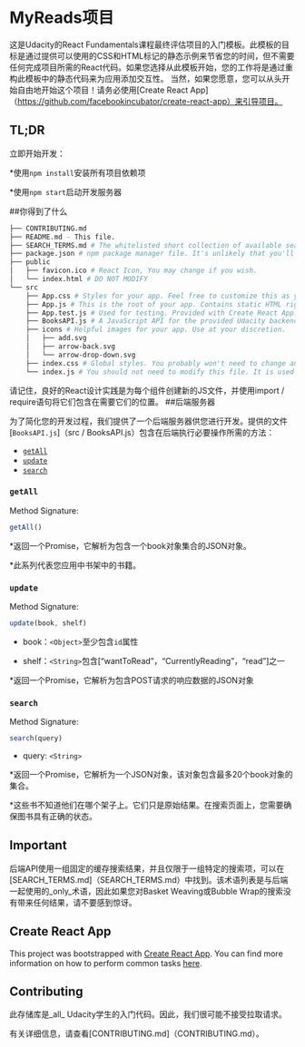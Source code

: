 # MyReads项目

这是Udacity的React Fundamentals课程最终评估项目的入门模板。此模板的目标是通过提供可以使用的CSS和HTML标记的静态示例来节省您的时间，但不需要任何完成项目所需的React代码。如果您选择从此模板开始，您的工作将是通过重构此模板中的静态代码来为应用添加交互性。
当然，如果您愿意，您可以从头开始自由地开始这个项目！请务必使用[Create React App]（https://github.com/facebookincubator/create-react-app）来引导项目。
## TL;DR

立即开始开发：

*使用`npm install`安装所有项目依赖项

*使用`npm start`启动开发服务器


##你得到了什么


```bash
├── CONTRIBUTING.md
├── README.md - This file.
├── SEARCH_TERMS.md # The whitelisted short collection of available search terms for you to use with your app.
├── package.json # npm package manager file. It's unlikely that you'll need to modify this.
├── public
│   ├── favicon.ico # React Icon, You may change if you wish.
│   └── index.html # DO NOT MODIFY
└── src
    ├── App.css # Styles for your app. Feel free to customize this as you desire.
    ├── App.js # This is the root of your app. Contains static HTML right now.
    ├── App.test.js # Used for testing. Provided with Create React App. Testing is encouraged, but not required.
    ├── BooksAPI.js # A JavaScript API for the provided Udacity backend. Instructions for the methods are below.
    ├── icons # Helpful images for your app. Use at your discretion.
    │   ├── add.svg
    │   ├── arrow-back.svg
    │   └── arrow-drop-down.svg
    ├── index.css # Global styles. You probably won't need to change anything here.
    └── index.js # You should not need to modify this file. It is used for DOM rendering only.
```

请记住，良好的React设计实践是为每个组件创建新的JS文件，并使用import / require语句将它们包含在需要它们的位置。
##后端服务器

为了简化您的开发过程，我们提供了一个后端服务器供您进行开发。提供的文件[`BooksAPI.js`]（src / BooksAPI.js）包含在后端执行必要操作所需的方法：

* [`getAll`](#getall)
* [`update`](#update)
* [`search`](#search)

### `getAll`

Method Signature:

```js
getAll()
```

*返回一个Promise，它解析为包含一个book对象集合的JSON对象。

*此系列代表您应用中书架中的书籍。

### `update`

Method Signature:

```js
update(book, shelf)
```

* book：`<Object>`至少包含`id`属性

* shelf：`<String>`包含[“wantToRead”，“CurrentlyReading”，“read”]之一

*返回一个Promise，它解析为包含POST请求的响应数据的JSON对象

### `search`

Method Signature:

```js
search(query)
```

* query: `<String>`

*返回一个Promise，它解析为一个JSON对象，该对象包含最多20个book对象的集合。

*这些书不知道他们在哪个架子上。它们只是原始结果。在搜索页面上，您需要确保图书具有正确的状态。

## Important
后端API使用一组固定的缓存搜索结果，并且仅限于一组特定的搜索项，可以在[SEARCH_TERMS.md]（SEARCH_TERMS.md）中找到。该术语列表是与后端一起使用的_only_术语，因此如果您对Basket Weaving或Bubble Wrap的搜索没有带来任何结果，请不要感到惊讶。
## Create React App

This project was bootstrapped with [Create React App](https://github.com/facebookincubator/create-react-app). You can find more information on how to perform common tasks [here](https://github.com/facebookincubator/create-react-app/blob/master/packages/react-scripts/template/README.md).

## Contributing

此存储库是_all_ Udacity学生的入门代码。因此，我们很可能不接受拉取请求。

有关详细信息，请查看[CONTRIBUTING.md]（CONTRIBUTING.md）。
